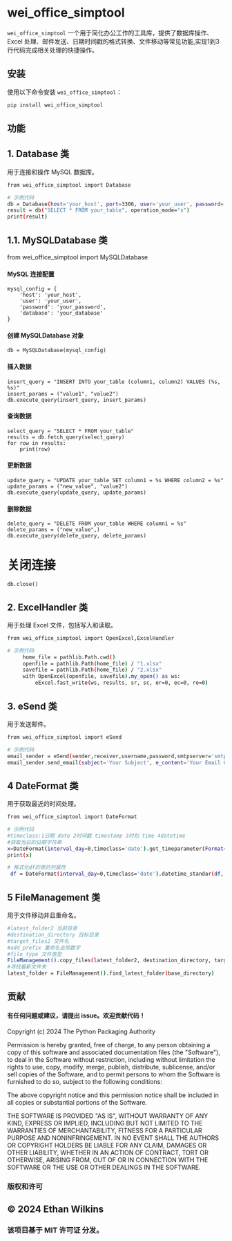 # wei_office_simptool

`wei_office_simptool` 一个用于简化办公工作的工具库，提供了数据库操作、Excel 处理、邮件发送、日期时间戳的格式转换、文件移动等常见功能,实现1到3行代码完成相关处理的快捷操作。

## 安装

使用以下命令安装 `wei_office_simptool`：

```bash
pip install wei_office_simptool
```

## 功能

## 1. Database 类
用于连接和操作 MySQL 数据库。
```bash
from wei_office_simptool import Database

# 示例代码
db = Database(host='your_host', port=3306, user='your_user', password='your_password', db='your_database')
result = db("SELECT * FROM your_table", operation_mode="s")
print(result)
```
## 1.1. MySQLDatabase 类
from wei_office_simptool import MySQLDatabase

#### MySQL 连接配置
    mysql_config = {
        'host': 'your_host',
        'user': 'your_user',
        'password': 'your_password',
        'database': 'your_database'
    }

#### 创建 MySQLDatabase 对象
    db = MySQLDatabase(mysql_config)

#### 插入数据
    insert_query = "INSERT INTO your_table (column1, column2) VALUES (%s, %s)"
    insert_params = ("value1", "value2")
    db.execute_query(insert_query, insert_params)

#### 查询数据
    select_query = "SELECT * FROM your_table"
    results = db.fetch_query(select_query)
    for row in results:
        print(row)

#### 更新数据
    update_query = "UPDATE your_table SET column1 = %s WHERE column2 = %s"
    update_params = ("new_value", "value2")
    db.execute_query(update_query, update_params)

#### 删除数据
    delete_query = "DELETE FROM your_table WHERE column1 = %s"
    delete_params = ("new_value",)
    db.execute_query(delete_query, delete_params)

# 关闭连接
    db.close()

## 2. ExcelHandler 类
用于处理 Excel 文件，包括写入和读取。

```bash
from wei_office_simptool import OpenExcel,ExcelHandler

# 示例代码
     home_file = pathlib.Path.cwd()
     openfile = pathlib.Path(home_file) / "1.xlsx"
     savefile = pathlib.Path(home_file) / "2.xlsx"
     with OpenExcel(openfile, savefile).my_open() as ws:
         eExcel.fast_write(ws, results, sr, sc, er=0, ec=0, re=0)
```
## 3. eSend 类
用于发送邮件。

```bash
from wei_office_simptool import eSend

# 示例代码
email_sender = eSend(sender,receiver,username,password,smtpserver='smtp.126.com')
email_sender.send_email(subject='Your Subject', e_content='Your Email Content', file_paths=['/path/to/file/'], file_names=['attachment.txt'])
```

## 4 DateFormat 类
用于获取最近的时间处理。

```bash
from wei_office_simptool import DateFormat

# 示例代码
#timeclass:1日期 date 2时间戳 timestamp 3时刻 time 4datetime
#获取当日的日期字符串
x=DateFormat(interval_day=0,timeclass='date').get_timeparameter(Format="%Y-%m-%d")
print(x)

# 格式化df的表的列属性
 df = DateFormat(interval_day=0,timeclass='date').datetime_standar(df, '日期')
```

## 5 FileManagement 类
用于文件移动并且重命名。
```bash
#latest_folder2 当前目录
#destination_directory 目标目录
#target_files2 文件名
#add_prefix 重命名去除数字
#file_type 文件类型
FileManagement().copy_files(latest_folder2, destination_directory, target_files2, rename=True,file_type="xls")
#寻找最新文件夹
latest_folder = FileManagement().find_latest_folder(base_directory)
```

## 贡献
#### 有任何问题或建议，请提出 issue。欢迎贡献代码！

Copyright (c) 2024 The Python Packaging Authority
 
Permission is hereby granted, free of charge, to any person obtaining a copy
of this software and associated documentation files (the "Software"), to deal
in the Software without restriction, including without limitation the rights
to use, copy, modify, merge, publish, distribute, sublicense, and/or sell
copies of the Software, and to permit persons to whom the Software is
furnished to do so, subject to the following conditions:
 
The above copyright notice and this permission notice shall be included in all
copies or substantial portions of the Software.
 
THE SOFTWARE IS PROVIDED "AS IS", WITHOUT WARRANTY OF ANY KIND, EXPRESS OR
IMPLIED, INCLUDING BUT NOT LIMITED TO THE WARRANTIES OF MERCHANTABILITY,
FITNESS FOR A PARTICULAR PURPOSE AND NONINFRINGEMENT. IN NO EVENT SHALL THE
AUTHORS OR COPYRIGHT HOLDERS BE LIABLE FOR ANY CLAIM, DAMAGES OR OTHER
LIABILITY, WHETHER IN AN ACTION OF CONTRACT, TORT OR OTHERWISE, ARISING FROM,
OUT OF OR IN CONNECTION WITH THE SOFTWARE OR THE USE OR OTHER DEALINGS IN THE
SOFTWARE.
### 版权和许可
## © 2024 Ethan Wilkins

### 该项目基于 MIT 许可证 分发。
